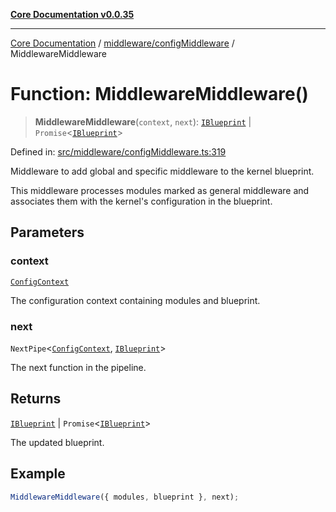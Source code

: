 [**Core Documentation v0.0.35**](../../../README.md)

***

[Core Documentation](../../../modules.md) / [middleware/configMiddleware](../README.md) / MiddlewareMiddleware

# Function: MiddlewareMiddleware()

> **MiddlewareMiddleware**(`context`, `next`): [`IBlueprint`](../../../definitions/type-aliases/IBlueprint.md) \| `Promise`\<[`IBlueprint`](../../../definitions/type-aliases/IBlueprint.md)\>

Defined in: [src/middleware/configMiddleware.ts:319](https://github.com/stonemjs/core/blob/c9d95b58ccfb8efcaba0bed7bbf19084836cc28d/src/middleware/configMiddleware.ts#L319)

Middleware to add global and specific middleware to the kernel blueprint.

This middleware processes modules marked as general middleware and associates them with the
kernel's configuration in the blueprint.

## Parameters

### context

[`ConfigContext`](../../../definitions/interfaces/ConfigContext.md)

The configuration context containing modules and blueprint.

### next

`NextPipe`\<[`ConfigContext`](../../../definitions/interfaces/ConfigContext.md), [`IBlueprint`](../../../definitions/type-aliases/IBlueprint.md)\>

The next function in the pipeline.

## Returns

[`IBlueprint`](../../../definitions/type-aliases/IBlueprint.md) \| `Promise`\<[`IBlueprint`](../../../definitions/type-aliases/IBlueprint.md)\>

The updated blueprint.

## Example

```typescript
MiddlewareMiddleware({ modules, blueprint }, next);
```
